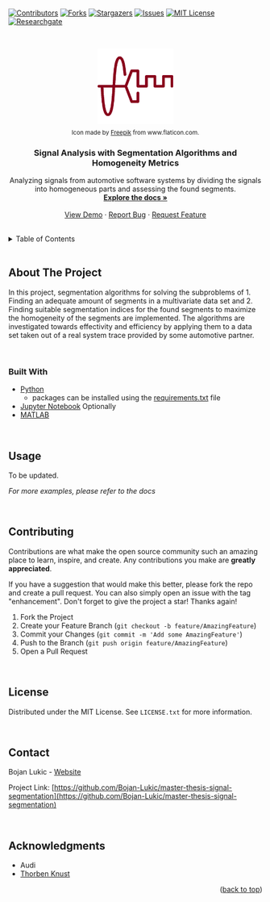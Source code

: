 <div id="top"></div>

<br />

<!-- PROJECT SHIELDS -->
<!--
*** I'm using markdown "reference style" links for readability.
*** Reference links are enclosed in brackets [ ] instead of parentheses ( ).
*** See the bottom of this document for the declaration of the reference variables
*** for contributors-url, forks-url, etc. This is an optional, concise syntax you may use.
*** https://www.markdownguide.org/basic-syntax/#reference-style-links
-->
[![Contributors][contributors-shield]][contributors-url]
[![Forks][forks-shield]][forks-url]
[![Stargazers][stars-shield]][stars-url]
[![Issues][issues-shield]][issues-url]
[![MIT License][license-shield]][license-url]
[![Researchgate][researchgate-shield]][researchgate-url]



<!-- PROJECT LOGO -->
<br />
<div align="center">
  <figure>
    <a href="https://github.com/Bojan-Lukic/master-thesis-signal-segmentation">
      <img src="res/logo.png" alt="Logo" width="150" height="150">
    </a><br />
    <figcaption><sub>Icon made by <a href="https://www.flaticon.com/authors/freepik">Freepik</a> from www.flaticon.com.</sub></figcaption>
  </figure>

<h3 align="center">Signal Analysis with Segmentation Algorithms and Homogeneity Metrics</h3>

  <p align="center">
    Analyzing signals from automotive software systems by dividing the signals into homogeneous parts and assessing the found segments.
    <br />
    <a href="https://github.com/Bojan-Lukic/master-thesis-signal-segmentation/tree/main/doc"><strong>Explore the docs »</strong></a>
    <br />
    <br />
    <a href="https://github.com/Bojan-Lukic/master-thesis-signal-segmentation/tree/main/src">View Demo</a>
    ·
    <a href="https://github.com/Bojan-Lukic/master-thesis-signal-segmentation/issues">Report Bug</a>
    ·
    <a href="https://github.com/Bojan-Lukic/master-thesis-signal-segmentation/issues">Request Feature</a>
  </p>
</div>

<br />



<!-- TABLE OF CONTENTS -->
<details>
  <summary>Table of Contents</summary>
  <ol>
    <li>
      <a href="#about-the-project">About The Project</a>
      <ul>
        <li><a href="#built-with">Built With</a></li>
      </ul>
    </li>
    <!-- <li>
      <a href="#getting-started">Getting Started</a>
      <ul>
        <li><a href="#prerequisites">Prerequisites</a></li>
        <li><a href="#installation">Installation</a></li>
      </ul>
    </li> -->
    <li><a href="#usage">Usage</a></li>
    <!-- <li><a href="#roadmap">Roadmap</a></li> -->
    <li><a href="#contributing">Contributing</a></li>
    <li><a href="#license">License</a></li>
    <li><a href="#contact">Contact</a></li>
    <li><a href="#acknowledgments">Acknowledgments</a></li>
  </ol>
</details>

<br />



<!-- ABOUT THE PROJECT -->
## About The Project

In this project, segmentation algorithms for solving the subproblems of 1. Finding an adequate amount of segments in a multivariate data set and 2. Finding suitable segmentation indices for the found segments to maximize the homogeneity of the segments are implemented. The algorithms are investigated towards effectivity and efficiency
by applying them to a data set taken out of a real system trace provided by some automotive partner.

<br />


### Built With

* [Python](https://www.python.org/)
  * packages can be installed using the [requirements.txt](https://github.com/Bojan-Lukic/lstm-multivariate-time-series-prediction/blob/master/requirements.txt) file
* [Jupyter Notebook](https://jupyter.org/)
Optionally
* [MATLAB](https://www.mathworks.com/products/matlab.html)

<br />


<!-- GETTING STARTED -->
<!--
## Getting Started

This is an example of how you may give instructions on setting up your project locally.
To get a local copy up and running follow these simple example steps.

### Prerequisites

This is an example of how to list things you need to use the software and how to install them.
* npm
  ```sh
  npm install npm@latest -g
  ```

### Installation

1. Get a free API Key at [https://example.com](https://example.com)
2. Clone the repo
   ```sh
   git clone https://github.com/github_username/repo_name.git
   ```
3. Install NPM packages
   ```sh
   npm install
   ```
4. Enter your API in `config.js`
   ```js
   const API_KEY = 'ENTER YOUR API';
   ```

<br />
-->



<!-- USAGE EXAMPLES -->
## Usage

To be updated.

_For more examples, please refer to the docs_

<br />



<!-- ROADMAP -->
<!--
## Roadmap

- [] Feature 1
- [] Feature 2
- [] Feature 3
    - [] Nested Feature

See the [open issues](https://github.com/github_username/repo_name/issues) for a full list of proposed features (and known issues).

<br />
-->



<!-- CONTRIBUTING -->
## Contributing

Contributions are what make the open source community such an amazing place to learn, inspire, and create. Any contributions you make are **greatly appreciated**.

If you have a suggestion that would make this better, please fork the repo and create a pull request. You can also simply open an issue with the tag "enhancement".
Don't forget to give the project a star! Thanks again!

1. Fork the Project
2. Create your Feature Branch (`git checkout -b feature/AmazingFeature`)
3. Commit your Changes (`git commit -m 'Add some AmazingFeature'`)
4. Push to the Branch (`git push origin feature/AmazingFeature`)
5. Open a Pull Request

<br />



<!-- LICENSE -->
## License

Distributed under the MIT License. See `LICENSE.txt` for more information.

<br />



<!-- CONTACT -->
## Contact

Bojan Lukic - [Website](https://www.bojanlukic.com/)

Project Link: [https://github.com/Bojan-Lukic/master-thesis-signal-segmentation](https://github.com/Bojan-Lukic/master-thesis-signal-segmentation)

<br />



<!-- ACKNOWLEDGMENTS -->
## Acknowledgments

* Audi
* [Thorben Knust](https://www.xing.com/profile/Thorben_Knust4)

<p align="right">(<a href="#top">back to top</a>)</p>



<!-- MARKDOWN LINKS & IMAGES -->
<!-- https://www.markdownguide.org/basic-syntax/#reference-style-links -->
[contributors-shield]: https://img.shields.io/github/contributors/Bojan-Lukic/master-thesis-signal-segmentation.svg?style=for-the-badge
[contributors-url]: https://github.com/Bojan-Lukic/master-thesis-signal-segmentation/graphs/contributors
[forks-shield]: https://img.shields.io/github/forks/Bojan-Lukic/master-thesis-signal-segmentation.svg?style=for-the-badge
[forks-url]: https://github.com/Bojan-Lukic/master-thesis-signal-segmentation/network/members
[stars-shield]: https://img.shields.io/github/stars/Bojan-Lukic/master-thesis-signal-segmentation.svg?style=for-the-badge
[stars-url]: https://github.com/Bojan-Lukic/master-thesis-signal-segmentation/stargazers
[issues-shield]: https://img.shields.io/github/issues/Bojan-Lukic/master-thesis-signal-segmentation.svg?style=for-the-badge
[issues-url]: https://github.com/Bojan-Lukic/master-thesis-signal-segmentation/issues
[license-shield]: https://img.shields.io/github/license/Bojan-Lukic/master-thesis-signal-segmentation.svg?style=for-the-badge
[license-url]: https://github.com/Bojan-Lukic/master-thesis-signal-segmentation/blob/master/LICENSE.txt
[researchgate-shield]: https://img.shields.io/badge/-ReearchGate-grey?style=for-the-badge&logo=researchgate
[researchgate-url]: https://www.researchgate.net/profile/Bojan_Lukic2
[product-screenshot]: images/screenshot.png
